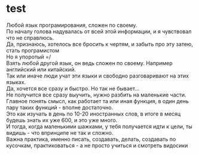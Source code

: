 # test
Любой язык програмирования, сложен по своему. <br>
По началу голова надувалась от всей этой информации, и я чувствовал что не справлюсь.<br>
Да, признаюсь, хотелось все бросить к чертям, и забыть про эту затею, стать програмистом <br>
Но я упоротый =/<br>
Взять любой другой язык, он ведь сложен по своему. Например английский или китайский.<br>
Так или иначе люди учат эти языки и свободно разговаривают на этих языках.<br>
Да, хочется все сразу и быстро. Но так не бывает...<br>
Не получится все сразу выучить, нужно разбить на маленькие части. <br>
Главное понять смысл, как работает та или иная функция,  в один день пару таких функций - вполне достаточно.<br>
Это как изучать в день по 10-20 иностранных слов, в итоге в месяц будешь знать их уже 600, и это уже много.<br>
И тогда, когда маленькими шажками, у тебя получается идти к цели, ты видишь - что впринципе не так и сложно. <br>
Важна практика, именно писать, создавать, делать, создавать по кусочкам, практиковаться - а не просто учиться и смотреть видосики
